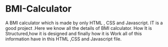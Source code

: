 # BMI-Calculator
A  BMI calculator which is made by only HTML , CSS and Javascript.
IT is a good project .Here we know all the details of BMI calculator.
How It is Structured,how it is designed and finally how it is Work all of this information have in this  HTML ,CSS and Javascript file.
